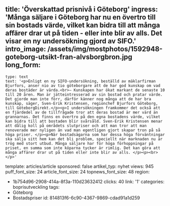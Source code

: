 title: 'Överskattad prisnivå i Göteborg'
ingress: 'Många säljare i Göteborg har nu en övertro till sin bostads värde, vilket kan bidra till att många affärer drar ut på tiden - eller inte blir av alls. Det visar en ny undersökning gjord av SIFO.'
intro_image: /assets/img/mostphotos/1592948-goteborg-utsikt-fran-alvsborgbron.jpg
long_form:
  -
    type: text
    text: '<p>Enligt en ny SIFO-undersökning, beställd av mäklarfirman Bjurfors, anser nio av tio göteborgare att de har god kunskap om vad deras bostäder är värda.<br>– Kunskapen har ökat markant de senaste 10 till 20 åren. Man är jätteintresserad av sin bostad och pratar värde. Det gjorde man inte förr, därför känner nog många att de har bra kunskap, säger, Sven-Erik Kristensen, regionchef Bjurfors Göteborg, till GöteborgDirekt.</p><p>I undersökningen framkommer det också att en fjärdedel av de tillfrågade tror att deras bostad är mer värd än grannarnas. Det finns en övertro på den egna bostadens värde, vilket kan bidra till att bostaden blir svårsåld. Sven-Erik Kristensen menar att dålig koll på områdets slutpriser och att man tror att man renoverade mer nyligen än vad man egentligen gjort skapar tron på så höga priser. </p><p>När bostadsägarna som har dessa höga förväntningar ska sälja sitt hem kan det bli problem, speciellt när marknaden nu är trög med stort utbud. Många säljare har för höga förhoppningar på priset, en summa som inte köparna tycker är rimlig. Det kan göra att många affärer drar ut på tiden eller inte blir av alls. </p><p><br></p>'
template: articles/article
sponsored: false
artikel_typ: nyhet
views: 945
puff_font_size: 24
article_font_size: 24
topnews_font_size: 48
region:
  - 1b754d96-2908-414a-8f3a-110d23632412
clicks: 40
link: '1'
categories: boprisutveckling
tags:
  - Göteborg
  - Bostadspriser
id: 814813f6-6c90-4367-9869-cdad91a1d259
